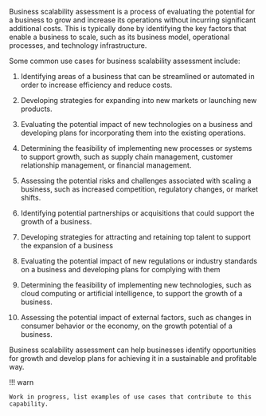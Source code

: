Business scalability assessment is a process of evaluating the potential for a business to grow and increase its operations without incurring significant additional costs.
This is typically done by identifying the key factors that enable a business to scale, such as its business model, operational processes, and technology infrastructure.

Some common use cases for business scalability assessment include:

1. Identifying areas of a business that can be streamlined or automated in order to increase efficiency and reduce costs.


2. Developing strategies for expanding into new markets or launching new products.


3. Evaluating the potential impact of new technologies on a business and developing plans for incorporating them into the existing operations.


4. Determining the feasibility of implementing new processes or systems to support growth, such as supply chain management, customer relationship management, or 
financial management.


5. Assessing the potential risks and challenges associated with scaling a business, such as increased competition, regulatory changes, or market shifts.


6. Identifying potential partnerships or acquisitions that could support the growth of a business.


7. Developing strategies for attracting and retaining top talent to support the expansion of a business 


9. Evaluating the potential impact of new regulations or industry standards on a business and developing plans for complying with them 


10. Determining the feasibility of implementing new technologies, such as cloud computing or artificial intelligence, to support the growth of a business.


12. Assessing the potential impact of external factors, such as changes in consumer behavior or the economy, on the growth potential of a business.

Business scalability assessment can help businesses identify opportunities for growth and develop plans for achieving it in a sustainable and profitable way.



!!! warn

    Work in progress, list examples of use cases that contribute to this capability.
